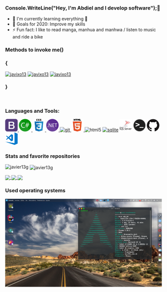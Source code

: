 ### Console.WriteLine("Hey, I'm Abdiel and I develop software");👋

- 🌱 I'm currently learning everything 🤣
- 🥅 Goals for 2020: Improve my skills
- ⚡ Fun fact: I like to read manga, manhua and manhwa / listen to music and ride a bike

### Methods to invoke me()
### {
<a href="https://twitter.com/javixo13" target="_blank"><img src="https://img.shields.io/twitter/follow/javixo13?logo=twitter&style=for-the-badge" alt="javixo13" /></a> 
<a href="https://t.me/Orauis" target="_blank"><img src="https://img.shields.io/badge/Telegram-Contact%20me-brightgreen?logo=telegram&style=for-the-badge" alt="javixo13" /></a>
<a href="https://wa.me/qr/7FZK25UY3ZMJL1" target="_blank"><img src="https://img.shields.io/badge/Whatsapp-Contact%20me-brightgreen?logo=whatsapp&style=for-the-badge" alt="javixo13" /></a>

### }
</br>

<h3 align="left">Languages and Tools:</h3>

<p align="left"><a href="https://getbootstrap.com" target="_blank"> <img src="https://raw.githubusercontent.com/github/explore/80688e429a7d4ef2fca1e82350fe8e3517d3494d/topics/bootstrap/bootstrap.png" alt="bootstrap" height="40"/> </a> <a href="https://www.w3schools.com/cs/" target="_blank"> <img src="https://raw.githubusercontent.com/github/explore/80688e429a7d4ef2fca1e82350fe8e3517d3494d/topics/csharp/csharp.png" alt="csharp"  height="40"/> </a> <a href="https://www.w3schools.com/css/" target="_blank"> <img src="https://raw.githubusercontent.com/github/explore/80688e429a7d4ef2fca1e82350fe8e3517d3494d/topics/css/css.png" alt="css3"  height="40"/> </a> <a href="https://dotnet.microsoft.com/" target="_blank"> <img src="https://raw.githubusercontent.com/github/explore/93d8a67084f94b2a444e510199a6e7622e5b09a3/topics/dotnet/dotnet.png" alt="dotnet" height="40"/> </a> <a href="https://git-scm.com/" target="_blank"> <img src="https://www.vectorlogo.zone/logos/git-scm/git-scm-icon.svg" alt="git" height="40"/> </a> <a href="https://www.w3.org/html/" target="_blank"> <img src="https://raw.githubusercontent.com/github/explore/80688e429a7d4ef2fca1e82350fe8e3517d3494d/topics/html/html.png" alt="html5"  height="40"/> </a> <a > <img src="hhttps://raw.githubusercontent.com/github/explore/7b8474be525e3f210d3c8d60a32beca4bfc2895b/topics/archlinux/archlinux.png" alt="html5"  height="40"/> </a> <a href="https://www.sqlite.org/" target="_blank"> <img src="https://www.vectorlogo.zone/logos/sqlite/sqlite-icon.svg" alt="sqlite"  height="40"/></a> <img height="40" src="https://raw.githubusercontent.com/github/explore/96943574ba0c0340ba6ea1e6f768e9abe43e34e1/topics/sql-server/sql-server.png"> <img height="40" src="https://raw.githubusercontent.com/github/explore/d92924b1d925bb134e308bd29c9de6c302ed3beb/topics/terminal/terminal.png"> <img height="40" src="https://raw.githubusercontent.com/github/explore/78df643247d429f6cc873026c0622819ad797942/topics/github/github.png"></code> <img height="40" src="https://raw.githubusercontent.com/github/explore/80688e429a7d4ef2fca1e82350fe8e3517d3494d/topics/visual-studio-code/visual-studio-code.png">
  
### Stats and favorite repositories

<p><img align="left" src="https://github-readme-stats.vercel.app/api/top-langs?username=javier13g&show_icons=true&locale=en&layout=compact" alt="javier13g" /></p>

<p>&nbsp;<img align="center" src="https://github-readme-stats.vercel.app/api?username=javier13g&show_icons=true&locale=en" alt="javier13g" /></p>

<a href="https://github.com/Javier13g/VehiculosDetenidosBlazor">
  <img align="center" src="https://github-readme-stats.vercel.app/api/pin/?username=Javier13g&repo=VehiculosDetenidosBlazor&theme=radical&title_color=ffe34c" />
</a>

<a href="https://github.com/Javier13g/MiembrosIglesia">
  <img align="center" src="https://github-readme-stats.vercel.app/api/pin/?username=Javier13g&repo=MiembrosIglesia&theme=radical&title_color=ffe34c" />
</a>
<a href="https://github.com/Javier13g/Gestor-Cafeteria">
  <img align="center" src="https://github-readme-stats.vercel.app/api/pin/?username=Javier13g&repo=Gestor-Cafeteria&theme=radical&title_color=ffe34c" />
</a>

### Used operating systems
![](images/Arch.png)


[telegram]: https://t.me/Orauis
[whatsapp]: https://wa.me/qr/7FZK25UY3ZMJL1
[twitter]: https://twitter.com/Javixo13?s=09


